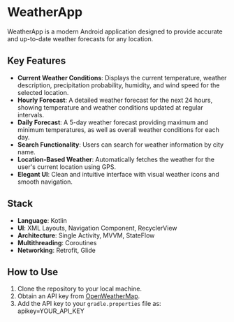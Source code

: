 # WeatherApp
WeatherApp is a modern Android application designed to provide accurate and up-to-date weather forecasts for any location.

## Key Features
- **Current Weather Conditions**: Displays the current temperature, weather description, precipitation probability, humidity, and wind speed for the selected location.
- **Hourly Forecast**: A detailed weather forecast for the next 24 hours, showing temperature and weather conditions updated at regular intervals.
- **Daily Forecast**: A 5-day weather forecast providing maximum and minimum temperatures, as well as overall weather conditions for each day.
- **Search Functionality**: Users can search for weather information by city name.
- **Location-Based Weather**: Automatically fetches the weather for the user's current location using GPS.
- **Elegant UI**: Clean and intuitive interface with visual weather icons and smooth navigation.

## Stack
- **Language**: Kotlin
- **UI**: XML Layouts, Navigation Component, RecyclerView
- **Architecture**: Single Activity, MVVM, StateFlow
- **Multithreading**: Coroutines
- **Networking**: Retrofit, Glide

## How to Use
1. Clone the repository to your local machine.
2. Obtain an API key from [OpenWeatherMap](https://openweathermap.org/).
3. Add the API key to your `gradle.properties` file as:
   apikey=YOUR_API_KEY
